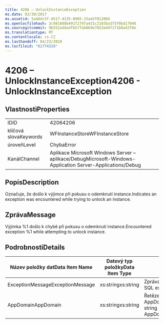 ```yaml
---
title: 4206 – UnlockInstanceException
ms.date: 03/30/2017
ms.assetid: 5a46dc5f-d517-4135-8905-25a42f01206b
ms.openlocfilehash: 3c981888b491f2797a431c2103ba3f5f0bd17046
ms.sourcegitcommit: 9b552addadfb57fab0b9e7852ed4f1f1b8a42f8e
ms.translationtype: MT
ms.contentlocale: cs-CZ
ms.lasthandoff: 04/23/2019
ms.locfileid: "61774319"
---
```

# <a name="4206---unlockinstanceexception"></a><span data-ttu-id="443b0-102">4206 – UnlockInstanceException</span><span class="sxs-lookup"><span data-stu-id="443b0-102">4206 - UnlockInstanceException</span></span>
## <a name="properties"></a><span data-ttu-id="443b0-103">Vlastnosti</span><span class="sxs-lookup"><span data-stu-id="443b0-103">Properties</span></span>  
  
|||  
|-|-|  
|<span data-ttu-id="443b0-104">ID</span><span class="sxs-lookup"><span data-stu-id="443b0-104">ID</span></span>|<span data-ttu-id="443b0-105">4206</span><span class="sxs-lookup"><span data-stu-id="443b0-105">4206</span></span>|  
|<span data-ttu-id="443b0-106">klíčová slova</span><span class="sxs-lookup"><span data-stu-id="443b0-106">Keywords</span></span>|<span data-ttu-id="443b0-107">WFInstanceStore</span><span class="sxs-lookup"><span data-stu-id="443b0-107">WFInstanceStore</span></span>|  
|<span data-ttu-id="443b0-108">úroveň</span><span class="sxs-lookup"><span data-stu-id="443b0-108">Level</span></span>|<span data-ttu-id="443b0-109">Chyba</span><span class="sxs-lookup"><span data-stu-id="443b0-109">Error</span></span>|  
|<span data-ttu-id="443b0-110">Kanál</span><span class="sxs-lookup"><span data-stu-id="443b0-110">Channel</span></span>|<span data-ttu-id="443b0-111">Aplikace Microsoft Windows Server – aplikace/Debug</span><span class="sxs-lookup"><span data-stu-id="443b0-111">Microsoft-Windows-Application Server-Applications/Debug</span></span>|  
  
## <a name="description"></a><span data-ttu-id="443b0-112">Popis</span><span class="sxs-lookup"><span data-stu-id="443b0-112">Description</span></span>  
 <span data-ttu-id="443b0-113">Označuje, že došlo k výjimce při pokusu o odemknutí instance.</span><span class="sxs-lookup"><span data-stu-id="443b0-113">Indicates an exception was encountered while trying to unlock an instance.</span></span>  
  
## <a name="message"></a><span data-ttu-id="443b0-114">Zpráva</span><span class="sxs-lookup"><span data-stu-id="443b0-114">Message</span></span>  
 <span data-ttu-id="443b0-115">Výjimka %1 došlo k chybě při pokusu o odemknutí instance.</span><span class="sxs-lookup"><span data-stu-id="443b0-115">Encountered exception %1 while attempting to unlock instance.</span></span>  
  
## <a name="details"></a><span data-ttu-id="443b0-116">Podrobnosti</span><span class="sxs-lookup"><span data-stu-id="443b0-116">Details</span></span>  
  
|<span data-ttu-id="443b0-117">Název položky dat</span><span class="sxs-lookup"><span data-stu-id="443b0-117">Data Item Name</span></span>|<span data-ttu-id="443b0-118">Datový typ položky</span><span class="sxs-lookup"><span data-stu-id="443b0-118">Data Item Type</span></span>|<span data-ttu-id="443b0-119">Popis</span><span class="sxs-lookup"><span data-stu-id="443b0-119">Description</span></span>|  
|--------------------|--------------------|-----------------|  
|<span data-ttu-id="443b0-120">ExceptionMessage</span><span class="sxs-lookup"><span data-stu-id="443b0-120">ExceptionMessage</span></span>|<span data-ttu-id="443b0-121">xs:string</span><span class="sxs-lookup"><span data-stu-id="443b0-121">xs:string</span></span>|<span data-ttu-id="443b0-122">Zpráva z výjimky SQL.</span><span class="sxs-lookup"><span data-stu-id="443b0-122">The message from the SQL exception.</span></span>|  
|<span data-ttu-id="443b0-123">AppDomain</span><span class="sxs-lookup"><span data-stu-id="443b0-123">AppDomain</span></span>|<span data-ttu-id="443b0-124">xs:string</span><span class="sxs-lookup"><span data-stu-id="443b0-124">xs:string</span></span>|<span data-ttu-id="443b0-125">Řetězec vrácený funkcí AppDomain.CurrentDomain.FriendlyName.</span><span class="sxs-lookup"><span data-stu-id="443b0-125">The string returned by AppDomain.CurrentDomain.FriendlyName.</span></span>|

